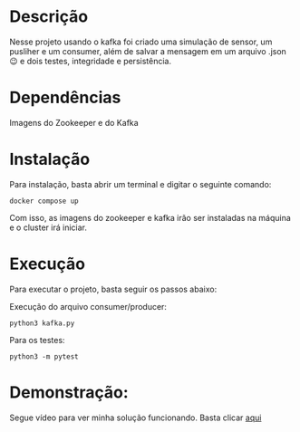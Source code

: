 # Descrição
Nesse projeto usando o kafka foi criado uma simulação de sensor, um pusliher e um consumer, além de salvar a mensagem em um arquivo .json 😉 e dois testes, integridade e persistência.

# Dependências
Imagens do Zookeeper e do Kafka

# Instalação
Para instalação, basta abrir um terminal e digitar o seguinte comando:

```
docker compose up
``` 

Com isso, as imagens do zookeeper e kafka irão ser instaladas na máquina e o cluster irá iniciar.

# Execução
Para executar o projeto, basta seguir os passos abaixo:

Execução do arquivo consumer/producer:

```
python3 kafka.py
``` 

Para os testes:
```
python3 -m pytest
``` 

# Demonstração:

Segue vídeo para ver minha solução funcionando. Basta clicar [aqui](https://youtu.be/2OYumPWR7zk)

